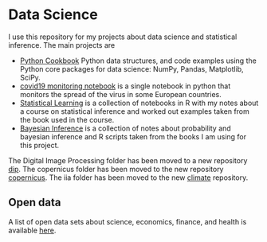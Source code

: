 Data Science  
============
I use this repository for my projects about data science and statistical inference. The main projects are

 - [Python Cookbook](python/README.md) Python data structures, and code examples using the Python core packages for data science: NumPy, Pandas, Matplotlib, SciPy.
 - [covid19 monitoring notebook](python/covid19/covid19-monitoring-notebook.ipynb) is a single notebook in python that monitors the spread of the
    virus in some European countries.
 - [Statistical Learning](r/stat_learning/chapter1.ipynb) is a collection of notebooks in R with my notes about a course on
statistical inference and worked out examples taken from the book used in the course.
 - [Bayesian Inference](r/rethinking/probability.ipynb) is a collection
of notes about probability and bayesian inference and R scripts taken
from the books I am using for this project.  

The Digital Image Processing folder has been moved to a new repository [dip](https://github.com/luigiselmi/dip). The copernicus folder has been moved to the new repository [copernicus](https://github.com/luigiselmi/copernicus). The iia folder has been moved to the new [climate]() repository.

## Open data
A list of open data sets about science, economics, finance, and health is available [here](datasets.md).
